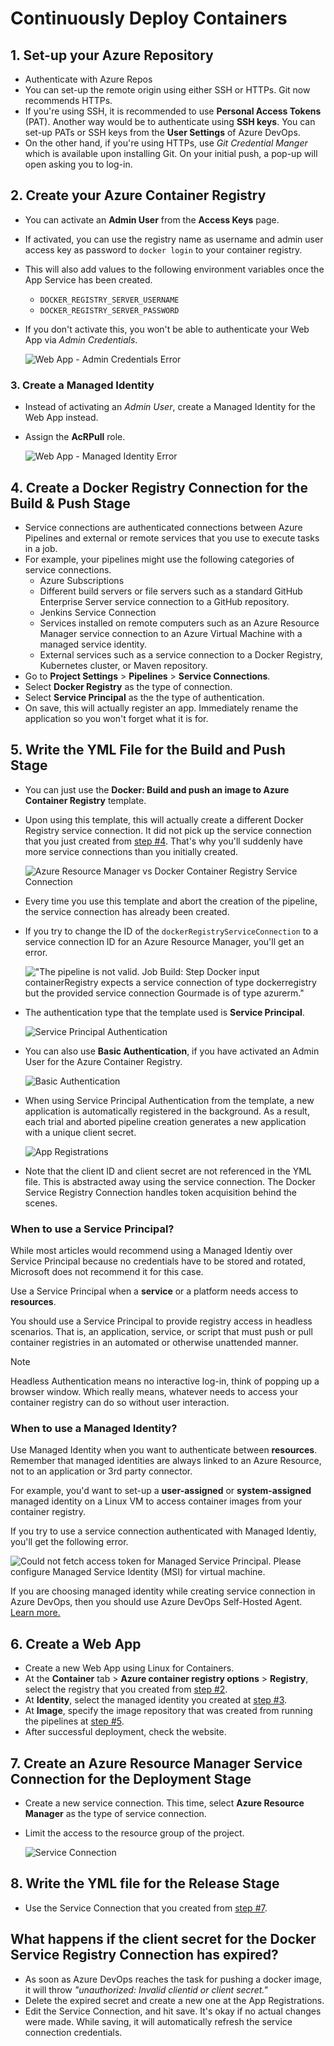 # Continuously Deploy Containers

## 1. Set-up your Azure Repository</h2>

- Authenticate with Azure Repos
- You can set-up the remote origin using either SSH or HTTPs. Git now recommends HTTPs.
- If you're using SSH, it is recommended to use **Personal Access Tokens** (PAT). Another way would be to authenticate using **SSH keys**. You can set-up PATs or SSH keys from the **User Settings** of Azure DevOps.
- On the other hand, if you're using HTTPs, use _Git Credential Manger_ which is available upon installing Git. On your initial push, a pop-up will open asking you to log-in.

## 2. Create your Azure Container Registry

- You can activate an **Admin User** from the **Access Keys** page.
- If activated, you can use the registry name as username and admin user access key as password to `docker login` to your container registry.
- This will also add values to the following environment variables once the App Service has been created.
  - `DOCKER_REGISTRY_SERVER_USERNAME`
  - `DOCKER_REGISTRY_SERVER_PASSWORD`
- If you don't activate this, you won't be able to authenticate your Web App via _Admin Credentials_.

  ![Web App - Admin Credentials Error](./assets/01-continuously-deploy-containers/01-admin-credentials-error.png)

### 3. Create a Managed Identity

- Instead of activating an _Admin User_, create a Managed Identity for the Web App instead.
- Assign the **AcRPull** role.

  ![Web App - Managed Identity Error](./assets/01-continuously-deploy-containers/02-managed-identity-error.png)

## 4. Create a Docker Registry Connection for the Build & Push Stage

- Service connections are authenticated connections between Azure Pipelines and external or remote services that you use to execute tasks in a job.
- For example, your pipelines might use the following categories of service connections.
  - Azure Subscriptions
  - Different build servers or file servers such as a standard GitHub Enterprise Server service connection to a GitHub repository.
  - Jenkins Service Connection
  - Services installed on remote computers such as an Azure Resource Manager service connection to an Azure Virtual Machine with a managed service identity.
  - External services such as a service connection to a Docker Registry, Kubernetes cluster, or Maven repository.
- Go to **Project Settings** > **Pipelines** > **Service Connections**.
- Select **Docker Registry** as the type of connection.
- Select **Service Principal** as the the type of authentication.
- On save, this will actually register an app. Immediately rename the application so you won't forget what it is for.

## 5. Write the YML File for the Build and Push Stage

- You can just use the **Docker: Build and push an image to Azure Container Registry** template.
- Upon using this template, this will actually create a different Docker Registry service connection. It did not pick up the service connection that you just created from <a href="#4-create-a-docker-registry-connection-for-the-build--push-stage">step #4</a>. That's why you'll suddenly have more service connections than you initially created.

  ![Azure Resource Manager vs Docker Container Registry Service Connection](./assets/01-continuously-deploy-containers/04-multiple-service-connections.png)

- Every time you use this template and abort the creation of the pipeline, the service connection has already been created.

- If you try to change the ID of the `dockerRegistryServiceConnection` to a service connection ID for an Azure Resource Manager, you'll get an error.

  !["The pipeline is not valid. Job Build: Step Docker input containerRegistry expects a service connection of type dockerregistry but the provided service connection Gourmade is of type azurerm."](./assets/01-continuously-deploy-containers/05-invalid-service-connection-type.png)

- The authentication type that the template used is **Service Principal**.

  ![Service Principal Authentication](assets/01-continuously-deploy-containers/06-service-principal-authentication.png)

- You can also use **Basic Authentication**, if you have activated an Admin User for the Azure Container Registry.

  ![Basic Authentication](assets/01-continuously-deploy-containers/07-basic-authentication.png)

- When using Service Principal Authentication from the template, a new application is automatically registered in the background. As a result, each trial and aborted pipeline creation generates a new application with a unique client secret.

  ![App Registrations](assets/01-continuously-deploy-containers/08-app-registrations.png)

- Note that the client ID and client secret are not referenced in the YML file. This is abstracted away using the service connection. The Docker Service Registry Connection handles token acquisition behind the scenes.

### When to use a Service Principal?

While most articles would recommend using a Managed Identiy over Service Principal because no credentials have to be stored and rotated, Microsoft does not recommend it for this case.

Use a Service Principal when a **service** or a platform needs access to **resources**.

You should use a Service Principal to provide registry access in headless scenarios. That is, an application, service, or script that must push or pull container registries in an automated or otherwise unattended manner.

> [!NOTE]
> Headless Authentication means no interactive log-in, think of popping up a browser window. Which really means, whatever needs to access your container registry can do so without user interaction.

### When to use a Managed Identity?

Use Managed Identity when you want to authenticate between **resources**. Remember that managed identities are always linked to an Azure Resource, not to an application or 3rd party connector.

For example, you'd want to set-up a **user-assigned** or **system-assigned** managed identity on a Linux VM to access container images from your container registry.

If you try to use a service connection authenticated with Managed Identiy, you'll get the following error.

![Could not fetch access token for Managed Service Principal. Please configure Managed Service Identity (MSI) for virtual machine.](assets/01-continuously-deploy-containers/09-managed-identity-authentication-error.png)

If you are choosing managed identity while creating service connection in Azure DevOps, then you should use Azure DevOps Self-Hosted Agent. [Learn more.](https://stackoverflow.com/questions/76434372/unhandled-could-not-fetch-access-token-for-managed-service-principal-in-azure)

## 6. Create a Web App

- Create a new Web App using Linux for Containers.
- At the **Container** tab > **Azure container registry options** > **Registry**, select the registry that you created from <a href="#2-create-your-azure-container-registry">step #2</a>.
- At **Identity**, select the managed identity you created at <a href="#3-create-a-managed-identity">step #3</a>.
- At **Image**, specify the image repository that was created from running the pipelines at <a href="#5-write-the-yml-file-for-the-build-and-push-stage">step #5</a>.
- After successful deployment, check the website.

## 7. Create an Azure Resource Manager Service Connection for the Deployment Stage

- Create a new service connection. This time, select **Azure Resource Manager** as the type of service connection.
- Limit the access to the resource group of the project.

  ![Service Connection](./assets/01-continuously-deploy-containers/03-service-connection.png)

## 8. Write the YML file for the Release Stage

- Use the Service Connection that you created from <a href="#7-create-an-azure-resource-manager-service-connection-for-the-deployment-stage">step #7</a>.

## What happens if the client secret for the Docker Service Registry Connection has expired?

- As soon as Azure DevOps reaches the task for pushing a docker image, it will throw _"unauthorized: Invalid clientid or client secret."_
- Delete the expired secret and create a new one at the App Registrations.
- Edit the Service Connection, and hit save. It's okay if no actual changes were made. While saving, it will automatically refresh the service connection credentials.
